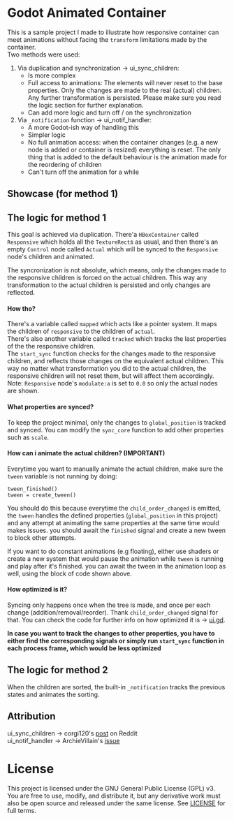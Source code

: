 # Godot Animated Container

This is a sample project I made to illustrate how responsive container can meet
animations without facing the `transform` limitations made by the container.  
Two methods were used:
1. Via duplication and synchronization -> ui_sync_children:
    - Is more complex
    - Full access to animations: The elements will never reset to the base properties.
    Only the changes are made to the real (actual) children. Any further transformation is persisted.
    Please make sure you read the logic section for further explanation.
    - Can add more logic and turn off / on the synchronization
2. Via `_notification` function -> ui_notif_handler:
    - A more Godot-ish way of handling this
    - Simpler logic
    - No full animation access: when the container changes (e.g. a new node is added or container is resized)
    everything is reset. The only thing that is added to the default behaviour is
    the animation made for the reordering of children
    - Can't turn off the animation for a while

## Showcase (for method 1)



## The logic for method 1

This goal is achieved via duplication. There'a `HBoxContainer` called `Responsive`
which holds all the `TextureRect`s as usual, and then there's an empty `Control` node
called `Actual` which will be synced to the `Responsive` node's children and animated.

The syncronization is not absolute, which means, only the changes made to the responsive
children is forced on the actual children. This way any transformation to the actual
children is persisted and only changes are reflected.

#### How tho?

There's a variable called `mapped` which acts like a pointer system. It maps the children of
`responsive` to the children of `actual`.  
There's also another variable called `tracked` which tracks the last properties of the the
responsive children.  
The `start_sync` function checks for the changes made to the responsive children, and reflects
those changes on the equivalent actual children. This way no matter what transformation you did to the
actual children, the responsive children will not reset them, but will affect them accordingly.  
Note: `Responsive` node's `modulate:a` is set to `0.0` so only the actual nodes are shown.  

#### What properties are synced?

To keep the project minimal, only the changes to `global_position` is tracked and synced.
You can modify the `sync_core` function to add other properties such as `scale`.

#### How can i animate the actual children? (IMPORTANT)

Everytime you want to manually animate the actual children, make sure the `tween` variable
is not running by doing:

    tween_finished()
	tween = create_tween()

You should do this because everytime the `child_order_changed` is emitted,
the `tween` handles the defined properties (`global_position` in this project)
and any attempt at animating the same properties at the same time would makes issues.
you should await the `finished` signal and create a new tween to block other attempts.  

If you want to do constant animations (e.g floating), either use shaders or create
a new system that would pause the animation while `tween` is running and play after
it's finished. you can await the tween in the animation loop as well, using the block of
code shown above.

#### How optimized is it?

Syncing only happens once when the tree is made, and once per each change (addition/removal/reorder).
Thank `child_order_changed` signal for that. You can check the code for further info on how
optimized it is -> [ui.gd](ui_sync_children/ui.gd).

<b>In case you want to track the changes to other properties, you have to either find the
corresponding signals or simply run `start_sync` function in each process frame, which would
be less optimized</b>

## The logic for method 2

When the children are sorted, the built-in `_notification` tracks the previous
states and animates the sorting.

## Attribution

ui_sync_children -> corgi120's [post](https://www.reddit.com/r/godot/comments/x00qc4/turn_order_ui_trick_to_animate_children_inside/) on Reddit  
ui_notif_handler -> ArchieVillain's [issue](https://github.com/godotengine/godot-proposals/issues/9616)

# License

This project is licensed under the GNU General Public License (GPL) v3. You are free to use, modify, and distribute it, but any derivative work must also be open source and released under the same license. See [LICENSE](https://www.gnu.org/licenses/gpl-3.0.en.html) for full terms.